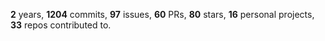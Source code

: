 **2** years, **1204** commits, **97** issues, **60** PRs, **80** stars, **16** personal projects, **33** repos contributed to.
